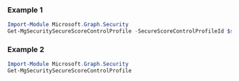### Example 1
```powershell
Import-Module Microsoft.Graph.Security
Get-MgSecuritySecureScoreControlProfile -SecureScoreControlProfileId $secureScoreControlProfileId
```
### Example 2
```powershell
Import-Module Microsoft.Graph.Security
Get-MgSecuritySecureScoreControlProfile
```
